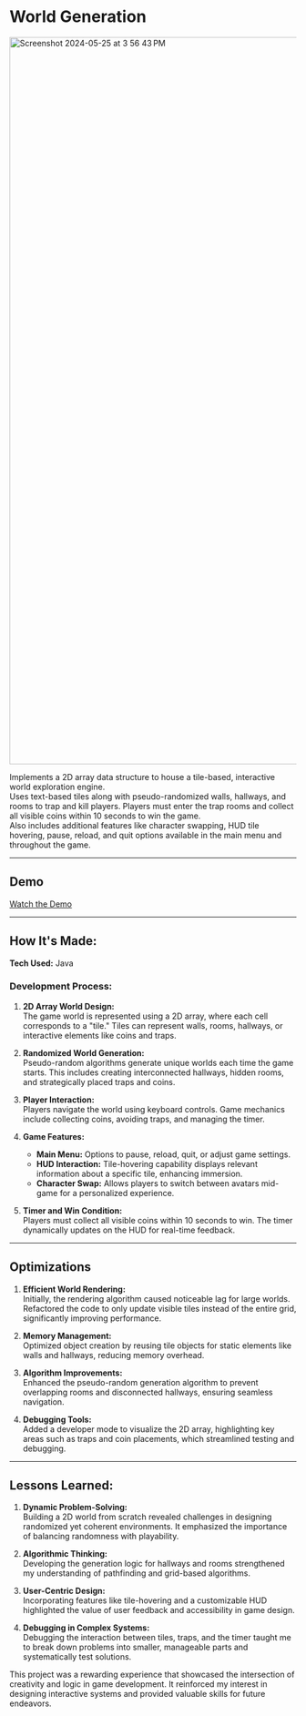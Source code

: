# World Generation
<a href="https://github.com/github_username/repo_name">
    <img width="1278" alt="Screenshot 2024-05-25 at 3 56 43 PM" src="https://github.com/ppandya469/World-Generation/assets/141596211/f7a40a6c-7010-4033-905a-7530580bc3dd">
</a>

Implements a 2D array data structure to house a tile-based, interactive world exploration engine.  
Uses text-based tiles along with pseudo-randomized walls, hallways, and rooms to trap and kill players. Players must enter the trap rooms and collect all visible coins within 10 seconds to win the game.  
Also includes additional features like character swapping, HUD tile hovering, pause, reload, and quit options available in the main menu and throughout the game.

---

## Demo

[Watch the Demo](https://github.com/ppandya469/World-Generation/assets/141596211/a97be9b2-bb8b-4dc6-86a2-6b700d1f84c5)

---

## How It's Made:

**Tech Used:** Java  

### Development Process:
1. **2D Array World Design:**  
   The game world is represented using a 2D array, where each cell corresponds to a "tile." Tiles can represent walls, rooms, hallways, or interactive elements like coins and traps.  

2. **Randomized World Generation:**  
   Pseudo-random algorithms generate unique worlds each time the game starts. This includes creating interconnected hallways, hidden rooms, and strategically placed traps and coins.  

3. **Player Interaction:**  
   Players navigate the world using keyboard controls. Game mechanics include collecting coins, avoiding traps, and managing the timer.  

4. **Game Features:**  
   - **Main Menu:** Options to pause, reload, quit, or adjust game settings.
   - **HUD Interaction:** Tile-hovering capability displays relevant information about a specific tile, enhancing immersion.  
   - **Character Swap:** Allows players to switch between avatars mid-game for a personalized experience.  

5. **Timer and Win Condition:**  
   Players must collect all visible coins within 10 seconds to win. The timer dynamically updates on the HUD for real-time feedback.  

---

## Optimizations

1. **Efficient World Rendering:**  
   Initially, the rendering algorithm caused noticeable lag for large worlds. Refactored the code to only update visible tiles instead of the entire grid, significantly improving performance.  

2. **Memory Management:**  
   Optimized object creation by reusing tile objects for static elements like walls and hallways, reducing memory overhead.  

3. **Algorithm Improvements:**  
   Enhanced the pseudo-random generation algorithm to prevent overlapping rooms and disconnected hallways, ensuring seamless navigation.  

4. **Debugging Tools:**  
   Added a developer mode to visualize the 2D array, highlighting key areas such as traps and coin placements, which streamlined testing and debugging.  

---

## Lessons Learned:

1. **Dynamic Problem-Solving:**  
   Building a 2D world from scratch revealed challenges in designing randomized yet coherent environments. It emphasized the importance of balancing randomness with playability.  

2. **Algorithmic Thinking:**  
   Developing the generation logic for hallways and rooms strengthened my understanding of pathfinding and grid-based algorithms.  

3. **User-Centric Design:**  
   Incorporating features like tile-hovering and a customizable HUD highlighted the value of user feedback and accessibility in game design.  

4. **Debugging in Complex Systems:**  
   Debugging the interaction between tiles, traps, and the timer taught me to break down problems into smaller, manageable parts and systematically test solutions.  

This project was a rewarding experience that showcased the intersection of creativity and logic in game development. It reinforced my interest in designing interactive systems and provided valuable skills for future endeavors.
